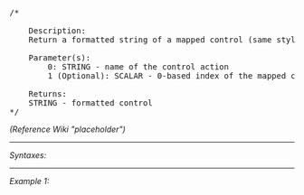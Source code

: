 <pre>/*

	Description:
	Return a formatted string of a mapped control (same style as the Field Manual and Hints)

	Parameter(s):
		0: STRING - name of the control action
		1 (Optional): SCALAR - 0-based index of the mapped control

	Returns:
	STRING - formatted control
*/</pre>

*(Reference Wiki "placeholder")*


---
*Syntaxes:*

<!-- [] call `BIN_fnc_getFormattedControl` -->

---
*Example 1:*

<!-- 
```sqf
[] call BIN_fnc_getFormattedControl;
``` -->